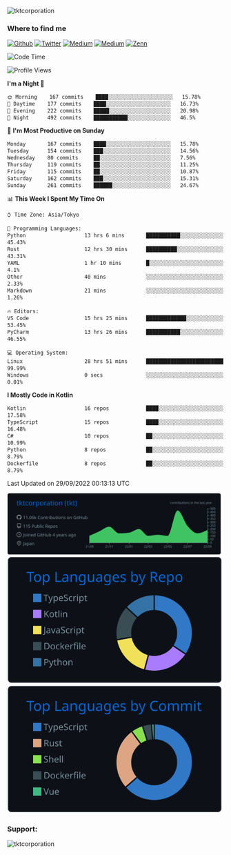 <p align="left"> <img src="https://komarev.com/ghpvc/?username=tktcorporation&label=Profile%20views&color=0e75b6&style=flat" alt="tktcorporation" /> </p>

<h3>Where to find me</h3>
<p>
<a href="https://github.com/tktcorporation" target="_blank"><img alt="Github" src="https://img.shields.io/badge/GitHub-%2312100E.svg?&style=for-the-badge&logo=Github&logoColor=white" /></a>
<a href="https://twitter.com/tktcorporation" target="_blank"><img alt="Twitter" src="https://img.shields.io/badge/twitter-%231DA1F2.svg?&style=for-the-badge&logo=twitter&logoColor=white" /></a>
<a href="https://www.linkedin.com/in/tktcorporation" target="_blank"><img alt="Medium" src="https://img.shields.io/badge/linkdin-0a66c2.svg?&style=for-the-badge&logo=linkedin&logoColor=white" /></a>
<a href="https://qiita.com/tktcorporation" target="_blank"><img alt="Medium" src="https://img.shields.io/badge/qiita-55C500.svg?&style=for-the-badge&logo=qiita&logoColor=white" /></a>
<a href="https://zenn.dev/tktcorporation" target="_blank"><img alt="Zenn" src="https://img.shields.io/badge/Zenn-3EA8FF.svg?&style=for-the-badge&logo=Zenn&logoColor=white" /></a>
</p>
  
<!--START_SECTION:waka-->
![Code Time](http://img.shields.io/badge/Code%20Time-566%20hrs%2056%20mins-blue)

![Profile Views](http://img.shields.io/badge/Profile%20Views-0-blue)

**I'm a Night 🦉** 

```text
🌞 Morning    167 commits    ████░░░░░░░░░░░░░░░░░░░░░   15.78% 
🌆 Daytime    177 commits    ████░░░░░░░░░░░░░░░░░░░░░   16.73% 
🌃 Evening    222 commits    █████░░░░░░░░░░░░░░░░░░░░   20.98% 
🌙 Night      492 commits    ███████████░░░░░░░░░░░░░░   46.5%

```
📅 **I'm Most Productive on Sunday** 

```text
Monday       167 commits    ████░░░░░░░░░░░░░░░░░░░░░   15.78% 
Tuesday      154 commits    ███░░░░░░░░░░░░░░░░░░░░░░   14.56% 
Wednesday    80 commits     ██░░░░░░░░░░░░░░░░░░░░░░░   7.56% 
Thursday     119 commits    ██░░░░░░░░░░░░░░░░░░░░░░░   11.25% 
Friday       115 commits    ██░░░░░░░░░░░░░░░░░░░░░░░   10.87% 
Saturday     162 commits    ███░░░░░░░░░░░░░░░░░░░░░░   15.31% 
Sunday       261 commits    ██████░░░░░░░░░░░░░░░░░░░   24.67%

```


📊 **This Week I Spent My Time On** 

```text
⌚︎ Time Zone: Asia/Tokyo

💬 Programming Languages: 
Python                   13 hrs 6 mins       ███████████░░░░░░░░░░░░░░   45.43% 
Rust                     12 hrs 30 mins      ██████████░░░░░░░░░░░░░░░   43.31% 
YAML                     1 hr 10 mins        █░░░░░░░░░░░░░░░░░░░░░░░░   4.1% 
Other                    40 mins             ░░░░░░░░░░░░░░░░░░░░░░░░░   2.33% 
Markdown                 21 mins             ░░░░░░░░░░░░░░░░░░░░░░░░░   1.26%

🔥 Editors: 
VS Code                  15 hrs 25 mins      █████████████░░░░░░░░░░░░   53.45% 
PyCharm                  13 hrs 26 mins      ███████████░░░░░░░░░░░░░░   46.55%

💻 Operating System: 
Linux                    28 hrs 51 mins      █████████████████████████   99.99% 
Windows                  0 secs              ░░░░░░░░░░░░░░░░░░░░░░░░░   0.01%

```

**I Mostly Code in Kotlin** 

```text
Kotlin                   16 repos            ████░░░░░░░░░░░░░░░░░░░░░   17.58% 
TypeScript               15 repos            ████░░░░░░░░░░░░░░░░░░░░░   16.48% 
C#                       10 repos            ██░░░░░░░░░░░░░░░░░░░░░░░   10.99% 
Python                   8 repos             ██░░░░░░░░░░░░░░░░░░░░░░░   8.79% 
Dockerfile               8 repos             ██░░░░░░░░░░░░░░░░░░░░░░░   8.79%

```



 Last Updated on 29/09/2022 00:13:13 UTC
<!--END_SECTION:waka-->

[![](https://raw.githubusercontent.com/tktcorporation/tktcorporation/master/profile-summary-card-output/github_dark/0-profile-details.svg)](https://github.com/vn7n24fzkq/github-profile-summary-cards)
[![](https://raw.githubusercontent.com/tktcorporation/tktcorporation/master/profile-summary-card-output/github_dark/1-repos-per-language.svg)](https://github.com/vn7n24fzkq/github-profile-summary-cards) [![](https://raw.githubusercontent.com/tktcorporation/tktcorporation/master/profile-summary-card-output/github_dark/2-most-commit-language.svg)](https://github.com/vn7n24fzkq/github-profile-summary-cards)

<h3 align="left">Support:</h3>
<p><a href="https://www.buymeacoffee.com/tktcorporation"> <img align="left" src="https://cdn.buymeacoffee.com/buttons/v2/default-yellow.png" height="50" width="210" alt="tktcorporation" /></a></p><br><br>
